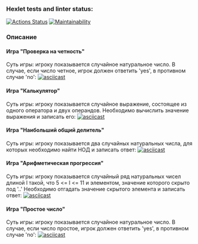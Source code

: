 ### Hexlet tests and linter status:
[![Actions Status](https://github.com/iwantoli/python-project-49/workflows/hexlet-check/badge.svg)](https://github.com/iwantoli/python-project-49/actions)
[![Maintainability](https://api.codeclimate.com/v1/badges/00ed6b49fded426fe34a/maintainability)](https://codeclimate.com/github/iwantoli/python-project-49/maintainability)
### Описание

#### Игра "Проверка на четность"
Суть игры: игроку показывается случайное натуральное число. В случае, если число четное, 
игрок должен ответить 'yes', в противном случае 'no':
[![asciicast](https://asciinema.org/a/0bEXT5oWTSQZaemG0Zpb644AN.svg)](https://asciinema.org/a/0bEXT5oWTSQZaemG0Zpb644AN)
#### Игра "Калькулятор"
Суть игры: игроку показывается случайное выражение,
состоящее из одного оператора и двух операндов. Необходимо вычислить
значение выражения и записать его:
[![asciicast](https://asciinema.org/a/KOWCY9SyHeaILNWWfBfJqqP34.svg)](https://asciinema.org/a/KOWCY9SyHeaILNWWfBfJqqP34)
#### Игра "Наибольший общий делитель"
Суть игры: игроку показывается два случайных натуральных числа, для которых необходимо
найти НОД и записать ответ:
[![asciicast](https://asciinema.org/a/NXzqhUBgp3ZXErETrhYkqJ1nS.svg)](https://asciinema.org/a/NXzqhUBgp3ZXErETrhYkqJ1nS)
#### Игра "Арифметическая прогрессия"
Суть игры: игроку показывается случайный ряд натуральных чисел длиной l такой,
что 5 <= l <= 11 и элементом, значение которого скрыто под '..'
Необходимо отгадать значение скрытого элемента и записать ответ:
[![asciicast](https://asciinema.org/a/99rwJiY2vRK6NOdDaTYxa4D33.svg)](https://asciinema.org/a/99rwJiY2vRK6NOdDaTYxa4D33)
#### Игра "Простое число"
Суть игры: игроку показывается случайное натуральное число. В случае, если число простое,
игрок должен ответить 'yes', в противном случае 'no':
[![asciicast](https://asciinema.org/a/xohKR4dCSoN6zOT1Ftbe0Iexd.svg)](https://asciinema.org/a/xohKR4dCSoN6zOT1Ftbe0Iexd)

